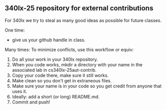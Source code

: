 ## 340lx-25 repository for external contributions

For 340lx we try to steal as many good ideas as possible for future
classes.

One time:
  - give us your github handle in class.

Many times: To minimize conflicts, use this workflow or equiv:
  1. Do all your work in your 340lx repository.
  2. When you code works, mkdir a directory with your name in the associated
     lab in cs340lx-25aut-contrib.
  3. Copy your code there, make sure it still works.  
  4. Make clean so you don't get in extraneous files.
  5. Make sure your name is in your code so you get credit from anyone
     that uses it.
  6. Ideally: add a short (or long) README.md.
  7. Commit and push! 
